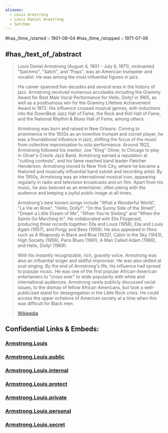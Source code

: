 ```yaml
---
aliases:
  - Louis Armstrong
  - Louis Daniel Armstrong
  - Satchmo
---
```


#has_/time_/started ::  1901-08-04 
#has_/time_/stopped ::  1971-07-06 

## #has_/text_of_/abstract 

> Louis Daniel Armstrong (August 4, 1901 – July 6, 1971), nicknamed "Satchmo", "Satch", and "Pops", 
> was an American trumpeter and vocalist. He was among the most influential figures in jazz. 
> 
> His career spanned five decades and several eras in the history of jazz. 
> Armstrong received numerous accolades including the Grammy Award for Best Male Vocal Performance for Hello, Dolly! in 1965, as well as a posthumous win for the Grammy Lifetime Achievement Award in 1972. His influence crossed musical genres, with inductions into the DownBeat Jazz Hall of Fame, the Rock and Roll Hall of Fame, and the National Rhythm & Blues Hall of Fame, among others.
>
> Armstrong was born and raised in New Orleans. Coming to prominence in the 1920s as an inventive trumpet and cornet player, he was a foundational influence in jazz, shifting the focus of the music from collective improvisation to solo performance. Around 1922, Armstrong followed his mentor, Joe "King" Oliver, to Chicago to play in Oliver's Creole Jazz Band. Armstrong earned a reputation at "cutting contests", and his fame reached band leader Fletcher Henderson. Armstrong moved to New York City, where he became a featured and musically influential band soloist and recording artist. By the 1950s, Armstrong was an international musical icon, appearing regularly in radio and television broadcasts and on film. Apart from his music, he also beloved as an entertainer, often joking with the audience and keeping a joyful public image at all times.
>
> Armstrong's best known songs include "What a Wonderful World", "La Vie en Rose", "Hello, Dolly!", "On the Sunny Side of the Street", "Dream a Little Dream of Me", "When You're Smiling" and "When the Saints Go Marching In". He collaborated with Ella Fitzgerald, producing three records together: Ella and Louis (1956), Ella and Louis Again (1957), and Porgy and Bess (1959). He also appeared in films such as A Rhapsody in Black and Blue (1932), Cabin in the Sky (1943), High Society (1956), Paris Blues (1961), A Man Called Adam (1966), and Hello, Dolly! (1969).
>
> With his instantly recognizable, rich, gravelly voice, Armstrong was also an influential singer and skillful improviser. He was also skilled at scat singing. By the end of Armstrong's life, his influence had spread to popular music. He was one of the first popular African-American entertainers to "cross over" to wide popularity with white and international audiences. Armstrong rarely publicly discussed racial issues, to the dismay of fellow African Americans, but took a well-publicized stand for desegregation in the Little Rock crisis. He could access the upper echelons of American society at a time when this was difficult for Black men.
>
> [Wikipedia](https://en.wikipedia.org/wiki/Louis%20Armstrong)


## Confidential Links & Embeds: 

### [Armstrong,Louis](/_Standards/bio/People/Musician/Jazz-Musicians/Armstrong,Louis.md) 

### [Armstrong,Louis.public](/_public/bio/People/Musician/Jazz-Musicians/Armstrong,Louis.public.md) 

### [Armstrong,Louis.internal](/_internal/bio/People/Musician/Jazz-Musicians/Armstrong,Louis.internal.md) 

### [Armstrong,Louis.protect](/_protect/bio/People/Musician/Jazz-Musicians/Armstrong,Louis.protect.md) 

### [Armstrong,Louis.private](/_private/bio/People/Musician/Jazz-Musicians/Armstrong,Louis.private.md) 

### [Armstrong,Louis.personal](/_personal/bio/People/Musician/Jazz-Musicians/Armstrong,Louis.personal.md) 

### [Armstrong,Louis.secret](/_secret/bio/People/Musician/Jazz-Musicians/Armstrong,Louis.secret.md)

